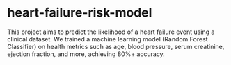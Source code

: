 # heart-failure-risk-model
This project aims to predict the likelihood of a heart failure event using a clinical dataset. We trained a machine learning model (Random Forest Classifier) on health metrics such as age, blood pressure, serum creatinine, ejection fraction, and more, achieving 80%+ accuracy.
